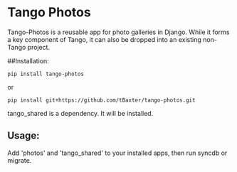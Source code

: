 Tango Photos
=====

Tango-Photos is a reusable app for photo galleries in Django. While it forms a key component of Tango, it can also be dropped into an existing non-Tango project. 


##Installation:

    pip install tango-photos 

or

    pip install git+https://github.com/tBaxter/tango-photos.git

tango_shared is a dependency. It will be installed. 

## Usage:
Add 'photos' and 'tango_shared' to your installed apps, then run syncdb or migrate.
